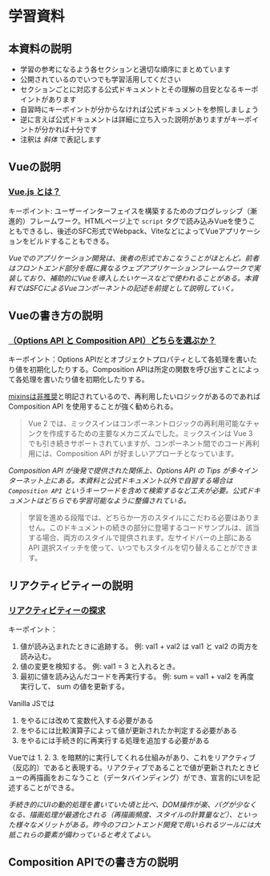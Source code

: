 # 学習資料

## 本資料の説明

- 学習の参考になるよう各セクションと適切な順序にまとめています
- 公開されているのでいつでも学習活用してください
- セクションごとに対応する公式ドキュメントとその理解の目安となるキーポイントがあります
- 自習時にキーポイントが分からなければ公式ドキュメントを参照しましょう
- 逆に言えば公式ドキュメントは詳細に立ち入った説明がありますがキーポイントが分かれば十分です
- 注釈は _斜体_ で表記します

## Vueの説明

### [Vue.js とは？](https://ja.vuejs.org/guide/introduction.html#what-is-vue)

キーポイント: ユーザーインターフェイスを構築するためのプログレッシブ（漸進的）フレームワーク。HTMLページ上で `script` タグで読み込みVueを使うこともできるし、後述のSFC形式でWebpack、ViteなどによってVueアプリケーションをビルドすることもできる。

_Vueでのアプリケーション開発は、後者の形式でおこなうことがほとんど。前者はフロントエンド部分を既に異なるウェブアプリケーションフレームワークで実装しており、補助的にVueを導入したいケースなどで使われることがある。本資料ではSFCによるVueコンポーネントの記述を前提として説明していく。_

## Vueの書き方の説明

### [（Options API と Composition API）どちらを選ぶか？](https://ja.vuejs.org/guide/introduction.html#which-to-choose)

キーポイント：Options APIだとオブジェクトプロパティとして各処理を書いたり値を初期化したりする。Composition APIは所定の関数を呼び出すことによって各処理を書いたり値を初期化したりする。

[mixinsは非推奨](https://ja.vuejs.org/api/options-composition.html#mixins)と明記されているので、再利用したいロジックがあるのであれば Composition API を使用することが強く勧められる。

> Vue 2 では、ミックスインはコンポーネントロジックの再利用可能なチャンクを作成するための主要なメカニズムでした。ミックスインは Vue 3 でも引き続きサポートされていますが、コンポーネント間でのコード再利用には、Composition API が好ましいアプローチとなっています。

_Composition API が後発で提供された関係上、Options API の Tips が多々インターネット上にある。本資料と公式ドキュメント以外で自習する場合は `Composition API` というキーワードを含めて検索するなど工夫が必要。公式ドキュメントはどちらでも学習可能なように整備されている。_

> 学習を進める段階では、どちらか一方のスタイルにこだわる必要はありません。このドキュメントの続きの部分に登場するコードサンプルは、該当する場合、両方のスタイルで提供されます。左サイドバーの上部にある API 選択スイッチを使って、いつでもスタイルを切り替えることができます。

## リアクティビティーの説明

### [リアクティビティーの探求](https://ja.vuejs.org/guide/extras/reactivity-in-depth.html)

キーポイント：

1. 値が読み込まれたときに追跡する。 例: val1 + val2 は val1 と val2 の両方を読み込む。
2. 値の変更を検知する。 例: val1 = 3 と入れるとき。
3. 最初に値を読み込んだコードを再実行する。 例: sum = val1 + val2 を再度実行して、 sum の値を更新する。

Vanilla JSでは

1. をやるには改めて変数代入する必要がある
2. をやるには比較演算子によって値が更新されたか判定する必要がある
3. をやるには手続き的に再実行する処理を追加する必要がある

Vueでは 1\. 2\. 3\. を暗黙的に実行してくれる仕組みがあり、これをリアクティブ（反応的）であると表現する。リアクティブであることで値が更新されたときビューの再描画をおこなうこと（データバインディング）ができ、宣言的にUIを記述することができる。

_手続き的にUIの動的処理を書いていた頃と比べ、DOM操作が楽、バグが少なくなる、描画処理が最適化される（再描画頻度、スタイルの計算量など）、といった様々なメリットがある。昨今のフロントエンド開発で用いられるツールには大抵これらの要素が備わっていると考えてよい。_

## Composition APIでの書き方の説明

### [<script setup>](https://ja.vuejs.org/api/sfc-script-setup.html)

キーポイント：`setup` 属性を `<script>` ブロックに付与することで利用できる。ブロックの最上位で変数定義、関数宣言、インポートをおこなうとテンプレートで使用できる。

### [リアクティビティーの基礎](https://v3.ja.vuejs.org/guide/composition-api-introduction.html#ref-%E3%81%AB%E3%82%88%E3%82%8B%E3%83%AA%E3%82%A2%E3%82%AF%E3%83%86%E3%82%A3%E3%83%95%E3%82%99%E3%81%AA%E5%A4%89%E6%95%B0)

キーポイント： `ref` によってリアクティブな参照を作成できる。

_後述でリアクティブな参照のさまざまな作り方を学ぶが、まずは `ref` を使えば問題ないと思ってもらってよい。_

### [算出プロパティ](https://ja.vuejs.org/guide/essentials/computed.html)

キーポイント：リアクティブな参照をもとに読み取り専用の計算済みの値を `computed` 関数によって生成することができる。

演習：https://stackblitz.com/github/tuqulore/vue-3-practices/tree/main/practice-computed?file=src/App.vue&terminal=dev

_自分でリアクティブな参照に対して再計算する処理をおこなうと、処理の呼び出しごとに再計算される。 `computed` 関数を使うことで計算に必要な値が変化するごとに再計算される。パフォーマンスの観点では後者の方が効率がよい。_

### [ウォッチャー](https://ja.vuejs.org/guide/essentials/watchers.html)

キーポイント：リアクティブな参照に対して値に変化が生じたときに必要な処理を `watch` 関数によって書くことができる。

## テンプレート構文の説明

### [展開](https://ja.vuejs.org/guide/essentials/template-syntax.html#text-interpolation)

キーポイント：Mustache構文でテキスト展開できる。JavaScript式を使用することもできる

演習：https://stackblitz.com/github/tuqulore/vue-3-practices/tree/main/practice-mustache-setup?file=src/App.vue&terminal=dev

### [ディレクティブ](https://ja.vuejs.org/guide/essentials/template-syntax.html#directives)

キーポイント：ディレクティブはVueによって提供される特別な属性。 `v-` から始まる。特定のディレクティブ(v-bindとv-on)は省略記法がある。

### [クラスとスタイルのバインディング](https://ja.vuejs.org/guide/essentials/class-and-style.html)

キーポイント：`v-bind` によってオブジェクト構文や配列構文で動的にクラスとスタイルを付与することができる。

演習：[イベントハンドリングのセクション](#%E3%82%A4%E3%83%99%E3%83%B3%E3%83%88%E3%83%8F%E3%83%B3%E3%83%89%E3%83%AA%E3%83%B3%E3%82%B0)を参照

### [条件付きレンダリング](https://ja.vuejs.org/guide/essentials/conditional.html)

キーポイント： `v-if` あるいは `v-show` によって条件に応じてレンダリングする範囲を変更することができる。 `v-show` は見た目上非表示にするが `v-if` はDOM要素も取り除く。

演習：https://stackblitz.com/github/tuqulore/vue-3-practices/tree/main/practice-v-if?file=src/App.vue&terminal=dev

### [リストレンダリング](https://ja.vuejs.org/guide/essentials/list.html)

キーポイント：配列あるいはオブジェクトをもとに反復した要素の表示ができる。要素の再利用と並び替えができるように一意な `key` 属性を渡す必要がある。

演習：https://stackblitz.com/github/tuqulore/vue-3-practices/tree/main/practice-v-for?file=src/App.vue&terminal=dev

_オブジェクトのリストレンダリングは[Object.entries()](https://developer.mozilla.org/ja/docs/Web/JavaScript/Reference/Global_Objects/Object/entries)をイメージしてもらってよい。利用頻度としては配列のリストレンダリングをおこなうことがほとんど。_

### [イベントハンドリング](https://ja.vuejs.org/guide/essentials/event-handling.html)

キーポイント： `v-on` によってDOMイベントの購読、イベント発火時のJavaScriptの実行ができるようになる。

演習：https://stackblitz.com/github/tuqulore/vue-3-practices/tree/main/practice-reactive-class-binding-event-handling?file=src/App.vue&terminal=dev

### [フォーム入力バインディング](https://ja.vuejs.org/guide/essentials/forms.html)

キーポイント： `v-model` によってformのinput要素やtextarea要素、select要素の入力イベントに応じてデータを更新できるようになる。

演習：https://stackblitz.com/github/tuqulore/vue-3-practices/tree/main/practice-v-model?file=src/App.vue&terminal=dev

## 単一ファイルコンポーネントの説明 _(Optional)_

### [単一ファイルコンポーネント](https://ja.vuejs.org/guide/scaling-up/sfc.html)

キーポイント：HTML、CSS、JavaScriptを一つのファイルで書くことができる。

演習：https://stackblitz.com/github/tuqulore/vue-3-practices/tree/main/practice-style?file=src/App.vue&terminal=dev

### [SFC スタイルの機能](https://v3.ja.vuejs.org/api/sfc-style.html)

キーポイント： `scoped` 属性をもつとコンポーネント内に対してのみスタイルが適用されスタイルをカプセル化できる。

演習：https://stackblitz.com/github/tuqulore/vue-3-practices/tree/main/practice-scoped-css-component?file=src/App.vue&terminal=dev

## インスタンスの説明 _(Optional)_

### [Vue アプリケーションの作成](https://ja.vuejs.org/guide/essentials/application.html)

キーポイント：すべてのVueアプリケーションは `createApp` 関数でアプリケーションインスタンスを作成する。アプリケーションはルートコンポーネントを持っており、それをマウントすることでDOM上にVueで管理されたビューが表示されるようになる。

_ルートコンポーネントがあることを知っておくと、自分でVueアプリケーション開発のための環境構築をするときに戸惑わなくてすむ。_

## コンポーネントの説明

### [コンポーネントの基礎](https://ja.vuejs.org/guide/essentials/component-basics.html)

キーポイント：コンポーネントという粒度で再利用可能な見た目と機能を管理することができる。Vue アプリケーションはコンポーネントをネストされたツリー状によって構成される。

_コンポーネントとして管理することで、テンプレート、振る舞い、見た目、機能を[抽象化](https://developer.mozilla.org/ja/docs/Glossary/Abstraction)することができる。_

### [Props の受け渡し](https://ja.vuejs.org/guide/essentials/component-basics.html#passing-props)

キーポイント： `props` を使って子コンポーネントへデータを渡すことができる。

演習：[一方向のデータフローのセクション](#%E4%B8%80%E6%96%B9%E5%90%91%E3%81%AE%E3%83%87%E3%83%BC%E3%82%BF%E3%83%95%E3%83%AD%E3%83%BC)を参照

### [イベントの購読](https://ja.vuejs.org/guide/essentials/component-basics.html#listening-to-events)

キーポイント：子コンポーネントから発火されたイベントを購読することで子コンポーネントからデータを受け取ることができる。

### [イベントの発行と購読](https://ja.vuejs.org/guide/components/events.html#emitting-and-listening-to-events)

キーポイント：子コンポーネントから発火されたイベントを購読することで子コンポーネントからデータを受け取ることができる。

演習：https://stackblitz.com/github/tuqulore/vue-3-practices/tree/main/practice-emit-event-handling?file=src/App.vue&terminal=dev

### [コンポーネントの v-model](https://ja.vuejs.org/guide/components/v-model.html)

キーポイント： `props` とイベントの購読で入力の制御をするときは `v-model` を使うことで簡潔に書くことができる。

演習：[一方向のデータフローのセクション](#%E4%B8%80%E6%96%B9%E5%90%91%E3%81%AE%E3%83%87%E3%83%BC%E3%82%BF%E3%83%95%E3%83%AD%E3%83%BC)を参照

_DOM要素の `v-model` とVueコンポーネントの `v-model` で用いられるプロパティ名とイベント名が異なることに注意。また、実は[複数のv-modelをバインディング](https://ja.vuejs.org/guide/components/v-model.html#multiple-v-model-bindings)することもできる。コンポーネントを呼び出す際に記述量が少なくなるので活用したい。_

### [スロットによるコンテンツ配信](https://ja.vuejs.org/guide/essentials/component-basics.html#content-distribution-with-slots)

キーポイント： `slots` によってコンポーネントの子階層に直接テンプレートを渡すことができる

_[名前付きスロット](https://ja.vuejs.org/guide/components/slots.html#named-slots)を使うことで複雑なレイアウトを含んだコンポーネントにテンプレートを渡しやすくすることもできる。_

演習：https://stackblitz.com/github/tuqulore/vue-3-practices/tree/main/practice-slot?file=src/App.vue&terminal=dev

### [プロパティのバリデーション](https://ja.vuejs.org/guide/components/props.html#prop-validation)

キーポイント： `props` はどんな値を受け取るか制約を設けることができる。

_もしプロパティのバリデーションを設定しなければ、自身でバリデーション処理を書く必要がある。どんなプロパティを受け付けたいか表明することにもなるので積極的に設定したい。_

演習：[一方向のデータフローのセクション](#%E4%B8%80%E6%96%B9%E5%90%91%E3%81%AE%E3%83%87%E3%83%BC%E3%82%BF%E3%83%95%E3%83%AD%E3%83%BC)を参照

### [一方向のデータフロー](https://ja.vuejs.org/guide/components/props.html#one-way-data-flow)

キーポイント：`props` は親→子へデータが更新されることはあっても子→親へデータが更新されてはならない（することができない）。 `props` の値を変更したい場合は `props` の値を初期値としたリアクティブな参照を別に作成する。`props` の値を保持したい場合は `computed` などを使用する。

演習：https://stackblitz.com/github/tuqulore/vue-3-practices/tree/main/practice-reactive-props-component-v-model?file=src/App.vue&terminal=dev

## Composition API <script setup> での書き方の詳細 _(Optional)_

### [ライフサイクルフック](https://ja.vuejs.org/guide/essentials/lifecycle.html)

キーポイント：コンポーネントの各ライフサイクルによって必要な処理をライフサイクルフックによって書くことができる。

演習：https://stackblitz.com/github/tuqulore/vue-3-practices/tree/main/practice-mounted?file=src/App.vue&terminal=dev

### [defineProps と defineEmits](https://ja.vuejs.org/api/sfc-script-setup.html#defineprops-defineemits)

キーポイント： `setup` 関数に渡されていた `props` と `context.emit` に相当するプロパティの参照とイベントの発火は `defineProps` と `defineEmits` によって宣言しておこなうことができる。

## テンプレート参照 _(Optional)_

### [テンプレート参照](https://ja.vuejs.org/guide/essentials/template-refs.html)

キーポイント：特定のDOM要素や子コンポーネントインスタンスを直接操作するためのリアクティブな参照を作成することができる。

## Provide / inject _(Optional)_

### [Provide / inject](https://ja.vuejs.org/guide/components/provide-inject.html)

キーポイント： `props` は直下の子コンポーネントに対してしかデータを渡すことができないが、 `provide` と `inject` を使うと `provider` を持つコンポーネントの子孫コンポーネントは `inject` でデータを受け取ることができる。

_本資料では取り扱わないがコンポーネントの参照関係に制約されずデータを取得、更新する（状態管理）ライブラリもある。[Pinia](https://pinia.vuejs.org/)など参照されたい。_

## スケールアップ

### [ルーティング](https://router.vuejs.org/guide/)

キーポイント：vue-routerを使うことで画面遷移処理を書くことができる。

演習：https://stackblitz.com/github/tuqulore/vue-3-practices/tree/main/practice-vue-router?file=src/App.vue&terminal=dev

### [セキュリティ](https://ja.vuejs.org/guide/best-practices/security.html)

キーポイント：テンプレートは適切にエスケープ処理されたりしている。セキュリティ上注意すべき点が書かれている

### データ取得

キーポイント：[Fetch API](https://developer.mozilla.org/ja/docs/Web/API/Fetch_API)などを使用してリアクティブな値に格納する。

演習：https://stackblitz.com/github/tuqulore/vue-3-practices/tree/main/practice-fetch?file=src/App.vue&terminal=dev

### パフォーマンスチューニング

キーポイント：[throttle-debounce](https://www.npmjs.com/package/throttle-debounce)などのライブラリを使用して入力イベントなど高頻度のイベント発火を間引くことで再描画の頻度をへらし、描画負荷を軽減することができる。

演習：https://stackblitz.com/github/tuqulore/vue-3-practices/tree/main/practice-debounce?file=src/App.vue&terminal=dev

## Nuxtの説明

### [What is Nuxt?](https://nuxt.com/docs/getting-started/introduction#what-is-nuxt)

キーポイント：モダンなアプリケーションを作成するためのウェブアプリケーションフレームワークで、Vue.js以外にも様々なライブラリが導入されている。提供されているディレクトリ構成にしたがって処理を追加することで、都度コンフィグを書くことなく開発することができる。

### [App file](https://nuxt.com/docs/guide/directory-structure/app)

キーポイント：Vueインスタンスにおけるルートコンポーネントにあたるコンポーネントを書くことができる。

### [Pages Directory](https://nuxt.com/docs/guide/directory-structure/pages)

キーポイント：[Next.js](https://nextjs.org/docs/routing/introduction)のようなfile-system based routingができる。vue-routerが使われる。

### [Components Directory](https://nuxt.com/docs/guide/directory-structure/components)

キーポイント：Vueコンポーネントを配置することができる。自動的にimportされるので自分でimport文を書く必要がない。

### [Assets Directory](https://nuxt.com/docs/guide/directory-structure/assets)

キーポイント：画像、スタイルシート、フォントなどを配置し読み込むことができる。バンドラー(Webpack、Vite)によって処理される。

### [Public Directory](https://nuxt.com/docs/guide/directory-structure/public)

キーポイント：サーバからファイル名等を保持して配信したいファイルを配置することができる。favicon.ico、robots.txtなど。

### [Server Directory](https://nuxt.com/docs/guide/directory-structure/server)

キーポイント：バックエンドの処理を書くことができる。APIエンドポイントを作成することができる。

### [Composables Directory](https://nuxt.com/docs/guide/directory-structure/composables)

キーポイント：Composition APIによって分離したロジックを配置することができる。自動的にimportされるので自分でimport文を書く必要がない。

### [Data Fetching](https://nuxt.com/docs/getting-started/data-fetching)

キーポイント：データフェッチのための関数が提供されている。

### [State](https://v3.nuxtjs.org/docs/usage/state)

キーポイント： コンポーネントや画面遷移をまたいだ状態の管理をおこなえる関数が提供されている。

## その他

### [スタイルガイド](https://ja.vuejs.org/style-guide/)
